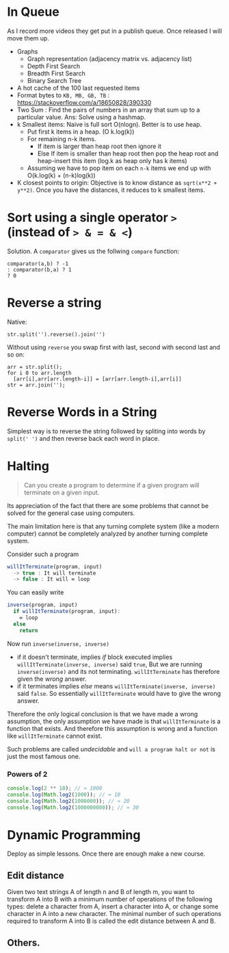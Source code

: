# In Queue
As I record more videos they get put in a publish queue. Once released I will move them up.

* Graphs
  * Graph representation (adjacency matrix vs. adjacency list)
  * Depth First Search
  * Breadth First Search
  * Binary Search Tree
* A hot cache of the 100 last requested items
* Format bytes to `KB, MB, GB, TB` : https://stackoverflow.com/a/18650828/390330
* Two Sum : Find the pairs of numbers in an array that sum up to a particular value. Ans: Solve using a hashmap.
* k Smallest items: Naive is full sort O(nlogn). Better is to use heap. 
  * Put first k items in a heap. (O k.log(k))
  * For remaining n-k items.
    * If item is larger than heap root then ignore it
    * Else If item is smaller than heap root then pop the heap root and heap-insert this item (log.k as heap only has k items)
  * Assuming we have to pop item on each `n-k` items we end up with O(k.log(k) + (n-k)log(k))
* K closest points to origin: Objective is to know distance as `sqrt(x**2 + y**2)`. Once you have the distances, it reduces to k smallest items.


# Sort using a single operator `>` (instead of `> & = & <`)
Solution. A `comparator` gives us the follwing `compare` function:
```
comparator(a,b) ? -1
: comparator(b,a) ? 1
? 0
```

# Reverse a string 
Native:
```
str.split('').reverse().join('')
```
Without using `reverse` you swap first with last, second with second last and so on:
```
arr = str.split();
for i 0 to arr.length 
  [arr[i],arr[arr.length-i]] = [arr[arr.length-i],arr[i]]
str = arr.join('');
```

# Reverse Words in a String 
Simplest way is to reverse the string followed by spliting into words by `split(' ')` and then reverse back each word in place. 


# Halting

> Can you create a program to determine if a given program will terminate on a given input.

Its appreciation of the fact that there are some problems that cannot be solved for the general case using computers.

The main limitation here is that any turning complete system (like a modern computer) cannot be completely analyzed by another turning complete system.

Consider such a program

```js
willItTerminate(program, input)
  -> true : It will terminate
  -> false : It will ∞ loop
```

You can easily write
```js
inverse(program, input)
  if willItTerminate(program, input):
    ∞ loop
  else
    return
```

Now run `inverse(inverse, inverse)`
- if it doesn't terminate, implies *if* block executed implies `willItTerminate(inverse, inverse)` said `true`, But we are running `inverse(inverse)` and its not terminating. `willItTerminate` has therefore given the *wrong* answer.
- if it terminates implies *else* means `willItTerminate(inverse, inverse)` said `false`. So essentially `willItTerminate` would have to give the wrong answer.

Therefore the only logical conclusion is that we have made a wrong assumption, the only assumption we have made is that `willItTerminate` is a function that exists. And therefore this assumption is wrong and a function like `willItTerminate` cannot exist.

Such problems are called *undecidable* and `will a program halt or not` is just the most famous one.


### Powers of 2
```js
console.log(2 ** 10); // ≈ 1000
console.log(Math.log2(1000)); // ≈ 10
console.log(Math.log2(1000000)); // ≈ 20
console.log(Math.log2(1000000000)); // ≈ 30
```

# Dynamic Programming
Deploy as simple lessons. Once there are enough make a new course.

## Edit distance
Given two text strings A of length n and B of length m, you want to transform A into B with a minimum number of operations of the following types: delete a character from A, insert a character into A, or change some character in A into a new character. The minimal number of such operations required to transform A into B is called the edit distance between A and B.

## Others.
